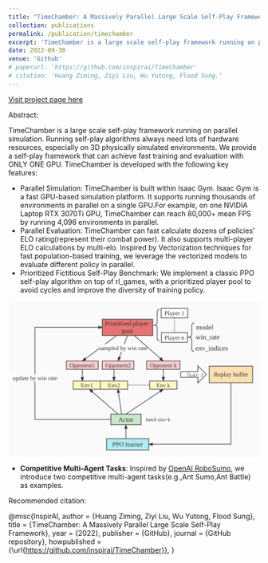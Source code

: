 ```yaml
---
title: "TimeChamber: A Massively Parallel Large Scale Self-Play Framework"
collection: publications
permalink: /publication/timechamber
excerpt: 'TimeChamber is a large scale self-play framework running on parallel simulation. Running self-play algorithms always need lots of hardware resources, especially on 3D physically simulated environments. We provide a self-play framework that can achieve fast training and evaluation with ONLY ONE GPU.'
date: 2022-09-30
venue: 'Github'
# paperurl: 'https://github.com/inspirai/TimeChamber'
# citation: 'Huang Ziming, Ziyi Liu, Wu Yutong, Flood Sung.'
---
```


[Visit project page here](https://github.com/inspirai/TimeChamber)

Abstract: 

TimeChamber is a large scale self-play framework running on parallel simulation. Running self-play algorithms always need lots of hardware resources, especially on 3D physically simulated environments. We provide a self-play framework that can achieve fast training and evaluation with ONLY ONE GPU. TimeChamber is developed with the following key features:

- Parallel Simulation: TimeChamber is built within Isaac Gym. Isaac Gym is a fast GPU-based simulation platform. It supports running thousands of environments in parallel on a single GPU.For example, on one NVIDIA Laptop RTX 3070Ti GPU, TimeChamber can reach 80,000+ mean FPS by running 4,096 environments in parallel.
- Parallel Evaluation: TimeChamber can fast calculate dozens of policies' ELO rating(represent their combat power). It also supports multi-player ELO calculations by multi-elo. Inspired by Vectorization techniques for fast population-based training, we leverage the vectorized models to evaluate different policy in parallel.
- Prioritized Fictitious Self-Play Benchmark: We implement a classic PPO self-play algorithm on top of rl_games, with a prioritized player pool to avoid cycles and improve the diversity of training policy.

<div align=center>
<img src="images/algorithm.jpg" align="center" width="600"/>
</div> 

- **Competitive Multi-Agent Tasks**: Inspired by [OpenAI RoboSumo](https://github.com/openai/robosumo), we introduce two
  competitive multi-agent tasks(e.g.,Ant Sumo,Ant
  Battle) as examples.

Recommended citation:

@misc{InspirAI,
  author = {Huang Ziming, Ziyi Liu, Wu Yutong, Flood Sung},
  title = {TimeChamber: A Massively Parallel Large Scale Self-Play Framework},
  year = {2022},
  publisher = {GitHub},
  journal = {GitHub repository},
  howpublished = {\url{https://github.com/inspirai/TimeChamber}},
}